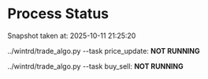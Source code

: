 # Process Status

Snapshot taken at: 2025-10-11 21:25:20

../wintrd/trade_algo.py --task price_update: **NOT RUNNING**

../wintrd/trade_algo.py --task buy_sell: **NOT RUNNING**

